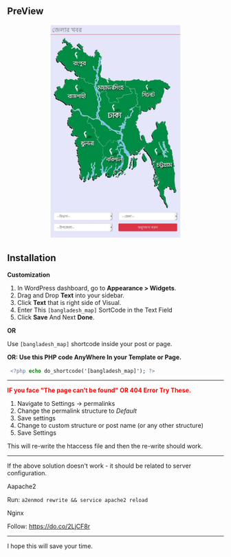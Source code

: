 <div class="wrap">
        <h2>PreView</h2>
        <p align="center">
            <img width="auto" height="500" src="./PreView.jpg">
        </p>
        <h2>Installation</h2>
        <p><strong>Customization</strong></p>
        <ol>
            <li>In WordPress dashboard, go to <strong>Appearance &gt; Widgets</strong>. </li>
            <li>Drag and Drop <strong>Text</strong> into your sidebar.</li>
            <li>Click <strong>Text</strong> that is right side of Visual.</li>
            <li>Enter This <code>[bangladesh_map]</code> SortCode in the Text Field</li>
            <li>Click <strong>Save</strong> And Next <strong>Done</strong>.</li>
        </ol>
        <p><strong>OR</strong></p>
        <p>Use <code>[bangladesh_map]</code> shortcode inside your post or page.</p>
        <p><strong>OR: Use this PHP code AnyWhere In your Template or Page.</strong></p>
        <code> <span style="color: #557799">&lt;?php</span> <span style="color: #008800; font-weight: bold">echo</span> do_shortcode('[bangladesh_map]'); <span style="color: #557799">?&gt;</span></code>
        <hr>
        <p><strong style="color: red;">IF you face "The page can’t be found" OR 404 Error Try These.</strong></p>
        <div class="s-prose js-post-body" itemprop="text">
            <ol>
                <li>Navigate to Settings -&gt; permalinks</li>
                <li>Change the permalink structure to <em>Default</em></li>
                <li>Save settings</li>
                <li>Change to custom structure or post name (or any other structure)</li>
                <li>Save Settings</li>
            </ol>
            <p>This will re-write the htaccess file and then the re-write should work.</p>
            <hr>
            <p>If the above solution doesn't work - it should be related to server configuration.</p>
            <p>Aapache2</p>
            <p>Run: <code>a2enmod rewrite &amp;&amp; service apache2 reload</code></p>
            <p>Nginx</p>
            <p>Follow: <a href="https://do.co/2LjCF8r" rel="noreferrer">https://do.co/2LjCF8r</a></p>
            <hr>
            <p>I hope this will save your time.</p>
        </div>
    </div>